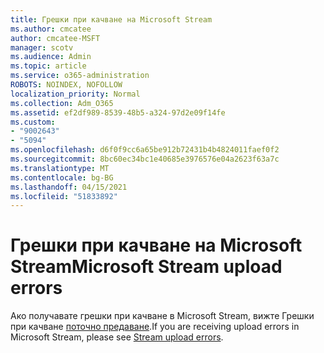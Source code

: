 ```yaml
---
title: Грешки при качване на Microsoft Stream
ms.author: cmcatee
author: cmcatee-MSFT
manager: scotv
ms.audience: Admin
ms.topic: article
ms.service: o365-administration
ROBOTS: NOINDEX, NOFOLLOW
localization_priority: Normal
ms.collection: Adm_O365
ms.assetid: ef2df989-8539-48b5-a324-97d2e09f14fe
ms.custom:
- "9002643"
- "5094"
ms.openlocfilehash: d6f0f9cc6a65be912b72431b4b4824011faef0f2
ms.sourcegitcommit: 8bc60ec34bc1e40685e3976576e04a2623f63a7c
ms.translationtype: MT
ms.contentlocale: bg-BG
ms.lasthandoff: 04/15/2021
ms.locfileid: "51833892"
---
```

# <a name="microsoft-stream-upload-errors"></a><span data-ttu-id="8c974-102">Грешки при качване на Microsoft Stream</span><span class="sxs-lookup"><span data-stu-id="8c974-102">Microsoft Stream upload errors</span></span>

<span data-ttu-id="8c974-103">Ако получавате грешки при качване в Microsoft Stream, вижте Грешки при качване [поточно предаване](https://docs.microsoft.com/stream/portal-understanding-upload-errors).</span><span class="sxs-lookup"><span data-stu-id="8c974-103">If you are receiving upload errors in Microsoft Stream, please see [Stream upload errors](https://docs.microsoft.com/stream/portal-understanding-upload-errors).</span></span>
